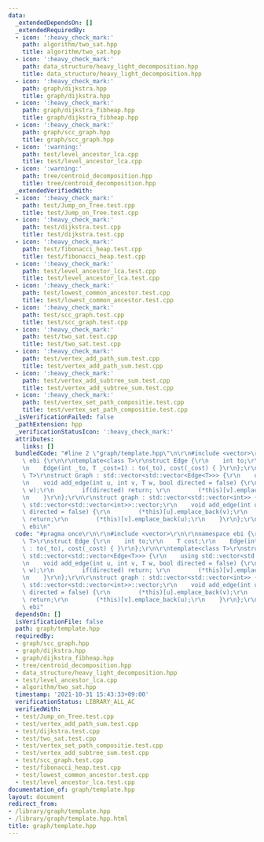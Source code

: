 ```yaml
---
data:
  _extendedDependsOn: []
  _extendedRequiredBy:
  - icon: ':heavy_check_mark:'
    path: algorithm/two_sat.hpp
    title: algorithm/two_sat.hpp
  - icon: ':heavy_check_mark:'
    path: data_structure/heavy_light_decomposition.hpp
    title: data_structure/heavy_light_decomposition.hpp
  - icon: ':heavy_check_mark:'
    path: graph/dijkstra.hpp
    title: graph/dijkstra.hpp
  - icon: ':heavy_check_mark:'
    path: graph/dijkstra_fibheap.hpp
    title: graph/dijkstra_fibheap.hpp
  - icon: ':heavy_check_mark:'
    path: graph/scc_graph.hpp
    title: graph/scc_graph.hpp
  - icon: ':warning:'
    path: test/level_ancestor_lca.cpp
    title: test/level_ancestor_lca.cpp
  - icon: ':warning:'
    path: tree/centroid_decomposition.hpp
    title: tree/centroid_decomposition.hpp
  _extendedVerifiedWith:
  - icon: ':heavy_check_mark:'
    path: test/Jump_on_Tree.test.cpp
    title: test/Jump_on_Tree.test.cpp
  - icon: ':heavy_check_mark:'
    path: test/dijkstra.test.cpp
    title: test/dijkstra.test.cpp
  - icon: ':heavy_check_mark:'
    path: test/fibonacci_heap.test.cpp
    title: test/fibonacci_heap.test.cpp
  - icon: ':heavy_check_mark:'
    path: test/level_ancestor_lca.test.cpp
    title: test/level_ancestor_lca.test.cpp
  - icon: ':heavy_check_mark:'
    path: test/lowest_common_ancestor.test.cpp
    title: test/lowest_common_ancestor.test.cpp
  - icon: ':heavy_check_mark:'
    path: test/scc_graph.test.cpp
    title: test/scc_graph.test.cpp
  - icon: ':heavy_check_mark:'
    path: test/two_sat.test.cpp
    title: test/two_sat.test.cpp
  - icon: ':heavy_check_mark:'
    path: test/vertex_add_path_sum.test.cpp
    title: test/vertex_add_path_sum.test.cpp
  - icon: ':heavy_check_mark:'
    path: test/vertex_add_subtree_sum.test.cpp
    title: test/vertex_add_subtree_sum.test.cpp
  - icon: ':heavy_check_mark:'
    path: test/vertex_set_path_compositie.test.cpp
    title: test/vertex_set_path_compositie.test.cpp
  _isVerificationFailed: false
  _pathExtension: hpp
  _verificationStatusIcon: ':heavy_check_mark:'
  attributes:
    links: []
  bundledCode: "#line 2 \"graph/template.hpp\"\n\r\n#include <vector>\r\n\r\nnamespace\
    \ ebi {\r\n\r\ntemplate<class T>\r\nstruct Edge {\r\n    int to;\r\n    T cost;\r\
    \n    Edge(int _to, T _cost=1) : to(_to), cost(_cost) { }\r\n};\r\n\r\ntemplate<class\
    \ T>\r\nstruct Graph : std::vector<std::vector<Edge<T>>> {\r\n    using std::vector<std::vector<Edge<T>>>::vector;\r\
    \n    void add_edge(int u, int v, T w, bool directed = false) {\r\n        (*this)[u].emplace_back(v,\
    \ w);\r\n        if(directed) return; \r\n        (*this)[v].emplace_back(u, w);\r\
    \n    }\r\n};\r\n\r\nstruct graph : std::vector<std::vector<int>> {\r\n    using\
    \ std::vector<std::vector<int>>::vector;\r\n    void add_edge(int u, int v, bool\
    \ directed = false) {\r\n        (*this)[u].emplace_back(v);\r\n        if(directed)\
    \ return;\r\n        (*this)[v].emplace_back(u);\r\n    }\r\n};\r\n\r\n} // namespace\
    \ ebi\n"
  code: "#pragma once\r\n\r\n#include <vector>\r\n\r\nnamespace ebi {\r\n\r\ntemplate<class\
    \ T>\r\nstruct Edge {\r\n    int to;\r\n    T cost;\r\n    Edge(int _to, T _cost=1)\
    \ : to(_to), cost(_cost) { }\r\n};\r\n\r\ntemplate<class T>\r\nstruct Graph :\
    \ std::vector<std::vector<Edge<T>>> {\r\n    using std::vector<std::vector<Edge<T>>>::vector;\r\
    \n    void add_edge(int u, int v, T w, bool directed = false) {\r\n        (*this)[u].emplace_back(v,\
    \ w);\r\n        if(directed) return; \r\n        (*this)[v].emplace_back(u, w);\r\
    \n    }\r\n};\r\n\r\nstruct graph : std::vector<std::vector<int>> {\r\n    using\
    \ std::vector<std::vector<int>>::vector;\r\n    void add_edge(int u, int v, bool\
    \ directed = false) {\r\n        (*this)[u].emplace_back(v);\r\n        if(directed)\
    \ return;\r\n        (*this)[v].emplace_back(u);\r\n    }\r\n};\r\n\r\n} // namespace\
    \ ebi"
  dependsOn: []
  isVerificationFile: false
  path: graph/template.hpp
  requiredBy:
  - graph/scc_graph.hpp
  - graph/dijkstra.hpp
  - graph/dijkstra_fibheap.hpp
  - tree/centroid_decomposition.hpp
  - data_structure/heavy_light_decomposition.hpp
  - test/level_ancestor_lca.cpp
  - algorithm/two_sat.hpp
  timestamp: '2021-10-31 15:43:33+09:00'
  verificationStatus: LIBRARY_ALL_AC
  verifiedWith:
  - test/Jump_on_Tree.test.cpp
  - test/vertex_add_path_sum.test.cpp
  - test/dijkstra.test.cpp
  - test/two_sat.test.cpp
  - test/vertex_set_path_compositie.test.cpp
  - test/vertex_add_subtree_sum.test.cpp
  - test/scc_graph.test.cpp
  - test/fibonacci_heap.test.cpp
  - test/lowest_common_ancestor.test.cpp
  - test/level_ancestor_lca.test.cpp
documentation_of: graph/template.hpp
layout: document
redirect_from:
- /library/graph/template.hpp
- /library/graph/template.hpp.html
title: graph/template.hpp
---
```


